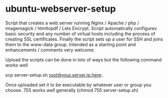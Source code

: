 # ubuntu-webserver-setup
Script that creates a web server running Nginx / Apache / php / imagemagick / htmltopdf / Lets Encrypt. Script automatically configures basic security and any number of virtual hosts including the process of creating SSL certificates. Finally the script sets up a user for SSH and joins them to the www-data group. Intended as a starting point and enhancements / comments very welcome.

Upload the scripts can be done in lots of ways but the following command works well

scp server-setup.sh root@your.server.ip.here:.

Once uploaded set it to be executable by whatever user or group you choose. 755 works well generally (chmod 755 server-setup.sh)

